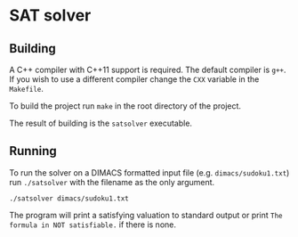 SAT solver
==========

Building
--------

A C++ compiler with C++11 support is required. The default compiler is `g++`. If you wish to use a different compiler change the `CXX` variable in the `Makefile`.

To build the project run `make` in the root directory of the project.

The result of building is the `satsolver` executable.

Running
-------

To run the solver on a DIMACS formatted input file (e.g. `dimacs/sudoku1.txt`) run `./satsolver` with the filename as the only argument.
```
./satsolver dimacs/sudoku1.txt
```

The program will print a satisfying valuation to standard output or print `The formula in NOT satisfiable.` if there is none.

